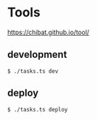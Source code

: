 
# Tools

https://chibat.github.io/tool/

## development

```
$ ./tasks.ts dev
```

## deploy

```
$ ./tasks.ts deploy
```
